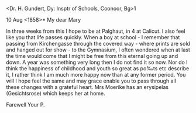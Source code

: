 <Dr. H. Gundert, Dy: Insptr of Schools, Coonoor, Bg>1

 10 Aug <1858>*
My dear Mary

In three weeks from this I hope to be at Palghaut, in 4 at Calicut. I also feel like you that life passes quickly. When a boy at school - I remember that passing from Kirchengasse through the covered way - where prints are sold and hanged out for show - to the Gymnasium, I often wondered when at last the time would come that I might be free from this eternal going up and down. A year was something very long then I do not find it so now. 
Nor do I think the happiness of childhood and youth so great as po‰ts etc describe it, I rather think I am much more happy now than at any former period. You will I hope feel the same and may grace enable you to pass through all these changes with a grateful heart. Mrs Moerike has an erysipelas (Gesichtsrose) which keeps her at home.

 Farewell
 Your P.

